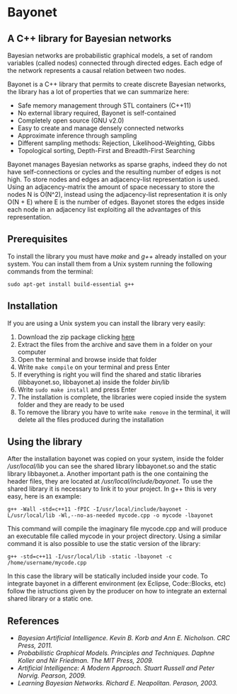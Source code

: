 Bayonet
==============

A C++ library for Bayesian networks
-----------------------------------
Bayesian networks are probabilistic graphical models, a set of random variables (called nodes) connected through directed edges. Each edge of the network represents a causal relation between two nodes. 

Bayonet is a C++ library that permits to create discrete Bayesian networks, the library has a lot of properties that we can summarize here:

- Safe memory management through STL containers (C++11)
- No external library required, Bayonet is self-contained
- Completely open source (GNU v2.0)
- Easy to create and manage densely connected networks
- Approximate inference through sampling
- Different sampling methods: Rejection, Likelihood-Weighting, Gibbs
- Topological sorting, Depth-First and Breadth-First Searching

Bayonet manages Bayesian networks as sparse graphs, indeed they do not have self-connections or cycles and the resulting number of edges is not high. To store nodes and edges an adjacency-list representation is used. Using an adjacency-matrix the amount of space necessary to store the nodes N is O(N^2), instead using the adjacency-list representation it is only O(N + E) where E is the number of edges. Bayonet stores the edges inside each node in an adjacency list exploiting all the advantages of this representation.


Prerequisites
--------------

To install the library you must have *make* and *g++* already installed on your system.
You can install them from a Unix system running the following commands from the terminal:

 `sudo apt-get install build-essential g++`


Installation
------------

If you are using a Unix system you can install the library very easily:

1. Download the zip package clicking [here](https://github.com/mpatacchiola/bayonet/archive/master.zip)
2. Extract the files from the archive and save them in a folder on your computer
3. Open the terminal and browse inside that folder
4. Write `make compile` on your terminal and press Enter
5. If everything is right you will find the shared and static libraries (libbayonet.so, libbayonet.a) inside the folder *bin/lib*
6. Write `sudo make install` and press Enter
7. The installation is complete, the libraries were copied inside the system folder and they are ready to be used
8. To remove the library you have to write `make remove` in the terminal, it will delete all the files produced during the installation


Using the library
-----------------

After the installation bayonet was copied on your system, inside the folder */usr/local/lib* you can see the shared library libbayonet.so and the static library libbayonet.a. Another important path is the one containing the header files, they are located at */usr/local/include/bayonet*. 
To use the shared library it is necessary to link it to your project. In g++ this is very easy, here is an example:

`g++ -Wall -std=c++11 -fPIC -I/usr/local/include/bayonet -L/usr/local/lib -Wl,--no-as-needed mycode.cpp -o mycode -lbayonet`

This command will compile the imaginary file mycode.cpp and will produce an executable file called mycode in your project directory.
Using a similar command it is also possible to use the static version of the library:

`g++ -std=c++11 -I/usr/local/lib -static -lbayonet -c /home/username/mycode.cpp`

In this case the library will be statically included inside your code.
To integrate bayonet in a different environment (ex Eclipse, Code::Blocks, etc) follow the istructions given by the producer on how to integrate an external shared library or a static one.


References
----------

- *Bayesian Artificial Intelligence. Kevin B. Korb and Ann E. Nicholson. CRC Press, 2011.*
- *Probabilistic Graphical Models. Principles and Techniques. Daphne Koller and Nir Friedman. The MIT Press, 2009.*
- *Artificial Intelligence: A Modern Approach. Stuart Russell and Peter Norvig. Pearson, 2009.*
- *Learning Bayesian Networks. Richard E. Neapolitan. Perason, 2003.*






